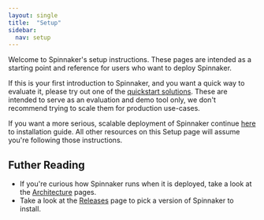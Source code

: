 ```yaml
---
layout: single
title:  "Setup"
sidebar:
  nav: setup
---
```


Welcome to Spinnaker's setup instructions. These pages are intended as a
starting point and reference for users who want to deploy Spinnaker.

If this is your first introduction to Spinnaker, and you want a quick way to
evaluate it, please try out one of the [quickstart
solutions](/setup/quickstart/). These are intended to serve as an 
evaluation and demo tool only, we don't recommend trying to scale them for 
production use-cases.

If you want a more serious, scalable deployment of Spinnaker continue
[here](/setup/install/) to installation guide. All other
resources on this Setup page will assume you're following those instructions.

## Futher Reading

* If you're curious how Spinnaker runs when it is deployed, take a look at the
  [Architecture](/reference/architecture/) pages.
* Take a look at the [Releases](/community/releases/) page to pick a version of
  Spinnaker to install.
